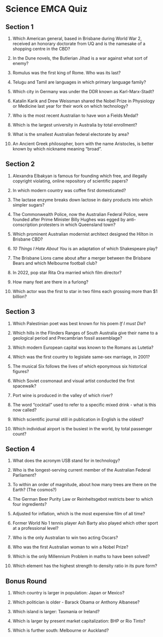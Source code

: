 # Science EMCA Quiz



## Section 1


1. Which American general, based in Brisbane during World War 2, received an honorary doctorate from UQ and is the namesake of a shopping centre in the CBD?


2. In the Dune novels, the Butlerian Jihad is a war against what sort of enemy?


3. Romulus was the first king of Rome. Who was its last?


4. Telugu and Tamil are languages in which primary language family?


5. Which city in Germany was under the DDR known as Karl-Marx-Stadt?


6. Katalin Karik and Drew Weissman shared the Nobel Prize in Physiology or Medicine last year for their work on which technology?


7. Who is the most recent Australian to have won a Fields Medal?


8.  Which is the largest university in Australia by total enrollment?


9. What is the smallest Australian federal electorate by area?


10. An Ancient Greek philosopher, born with the name Aristocles, is better known by which nickname meaning “broad”. 




## Section 2


1. Alexandra Elbakyan is famous for founding which free, and illegally copyright violating, online repository of scientific papers?


2. In which modern country was coffee first domesticated?


3. The lactase enzyme breaks down lactose in dairy products into which simpler sugars?


4. The Commonwealth Police, now the Australian Federal Police, were founded after Prime Minister Billy Hughes was egged by anti-conscription protesters in which Queensland town?


5. Which prominent Australian modernist architect designed the Hilton in Brisbane CBD?


6. *10 Things I Hate About You* is an adaptation of which Shakespeare play?


7. The Brisbane Lions came about after a merger between the Brisbane Bears and which Melbourne football club?


8. In 2022, pop star Rita Ora married which film director?


9. How many feet are there in a furlong?


10. Which actor was the first to star in two films each grossing more than $1 billion?



## Section 3


1. Which Palestinian poet was best known for his poem *If I must Die*?


2. Which hills in the Flinders Ranges of South Australia give their name to a geological period and Precambrian fossil assemblage?


3. Which modern European capital was known to the Romans as Lutetia?


4. Which was the first country to legislate same-sex marriage, in 2001?


5. The musical Six follows the lives of which eponymous six historical figures?


6. Which Soviet cosmonaut and visual artist conducted the first spacewalk?


7. Port wine is produced in the valley of which river?


8. The word “cocktail” used to refer to a specific mixed drink - what is this now called?


9. Which scientific journal still in publication in English is the oldest?


10. Which individual airport is the busiest in the world, by total passenger count?



## Section 4


1. What does the acronym USB stand for in technology?


2. Who is the longest-serving current member of the Australian Federal Parliament?


3. To within an order of magnitude, about how many trees are there on the Earth? (The cosmos?)


4. The German Beer Purity Law or Reinheitsgebot restricts beer to which four ingredients?


5. Adjusted for inflation, which is the most expensive film of all time?


6. Former World No 1 tennis player Ash Barty also played which other sport at a professional level?


7. Who is the only Australian to win two acting Oscars?


8. Who was the first Australian woman to win a Nobel Prize?


9. Which is the only Millennium Problem in maths to have been solved?


10. Which element has the highest strength to density ratio in its pure form?



## Bonus Round


1. Which country is larger in population: Japan or Mexico?


2. Which politician is older - Barack Obama or Anthony Albanese?


3. Which island is larger: Tasmania or Ireland?


4. Which is larger by present market capitalization: BHP or Rio Tinto?


5. Which is further south: Melbourne or Auckland?